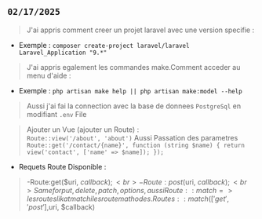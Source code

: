 ## **`02/17/2025`**
> J'ai appris comment creer un projet laravel avec une version specifie :
- Exemple : ``composer create-project laravel/laravel Laravel_Application "9.*" ``

> J'ai appris egalement les commandes make.Comment acceder au menu d'aide :
- Exemple : ``php artisan make help || php artisan make:model --help``

> Aussi j'ai fai la connection  avec la base de donnees ``PostgreSql`` en modifiant `.env` File

> Ajouter un Vue (ajouter un Route) : <br>
>``Route::view('/about', 'about')`` Aussi Passation des parametres ``Route::get('/contact/{name}', function (string $name) {
    return view('contact', ['name' => $name]);
});``
- Requets Route Disponible : 
> -Route:get($uri, $callback);<br>-Route:post($uri, $callback);<br>Same for put, delete, patch, options , aussi Route::match => les routes li katmatchi les route mathodes. Routes::match(['get', 'post'],$uri, $callback)





